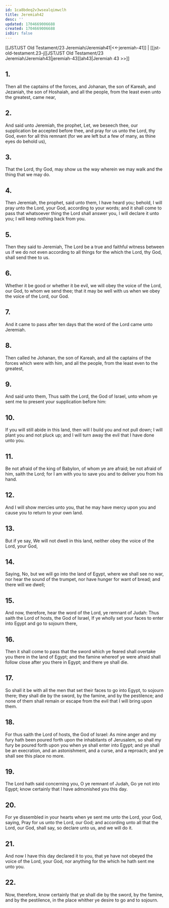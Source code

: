 ```yaml
---
id: 1ca8bdeq2v3wsealqimwclh
title: Jeremiah42
desc: ''
updated: 1704669006688
created: 1704669006688
isDir: false
---
```

[[JST/JST Old Testament/23 Jeremiah/Jeremiah41|<<-jeremiah-41]] | [[jst-old-testament.23-j[[JST/JST Old Testament/23 Jeremiah/Jeremiah43|jeremiah-43]]ah43|Jeremiah 43 >>]]
## 1.
Then all the captains of the forces, and Johanan, the son of Kareah, and Jezaniah, the son of Hoshaiah, and all the people, from the least even unto the greatest, came near,
## 2.
And said unto Jeremiah, the prophet, Let, we beseech thee, our supplication be accepted before thee, and pray for us unto the Lord, thy God, even for all this remnant (for we are left but a few of many, as thine eyes do behold us),
## 3.
That the Lord, thy God, may show us the way wherein we may walk and the thing that we may do.
## 4.
Then Jeremiah, the prophet, said unto them, I have heard you; behold, I will pray unto the Lord, your God, according to your words; and it shall come to pass that whatsoever thing the Lord shall answer you, I will declare it unto you; I will keep nothing back from you.
## 5.
Then they said to Jeremiah, The Lord be a true and faithful witness between us if we do not even according to all things for the which the Lord, thy God, shall send thee to us.
## 6.
Whether it be good or whether it be evil, we will obey the voice of the Lord, our God, to whom we send thee; that it may be well with us when we obey the voice of the Lord, our God.
## 7.
And it came to pass after ten days that the word of the Lord came unto Jeremiah.
## 8.
Then called he Johanan, the son of Kareah, and all the captains of the forces which were with him, and all the people, from the least even to the greatest,
## 9.
And said unto them, Thus saith the Lord, the God of Israel, unto whom ye sent me to present your supplication before him:
## 10.
If you will still abide in this land, then will I build you and not pull down; I will plant you and not pluck up; and I will turn away the evil that I have done unto you.
## 11.
Be not afraid of the king of Babylon, of whom ye are afraid; be not afraid of him, saith the Lord; for I am with you to save you and to deliver you from his hand.
## 12.
And I will show mercies unto you, that he may have mercy upon you and cause you to return to your own land.
## 13.
But if ye say, We will not dwell in this land, neither obey the voice of the Lord, your God,
## 14.
Saying, No, but we will go into the land of Egypt, where we shall see no war, nor hear the sound of the trumpet, nor have hunger for want of bread; and there will we dwell;
## 15.
And now, therefore, hear the word of the Lord, ye remnant of Judah: Thus saith the Lord of hosts, the God of Israel, If ye wholly set your faces to enter into Egypt and go to sojourn there,
## 16.
Then it shall come to pass that the sword which ye feared shall overtake you there in the land of Egypt; and the famine whereof ye were afraid shall follow close after you there in Egypt; and there ye shall die.
## 17.
So shall it be with all the men that set their faces to go into Egypt, to sojourn there; they shall die by the sword, by the famine, and by the pestilence; and none of them shall remain or escape from the evil that I will bring upon them.
## 18.
For thus saith the Lord of hosts, the God of Israel: As mine anger and my fury hath been poured forth upon the inhabitants of Jerusalem, so shall my fury be poured forth upon you when ye shall enter into Egypt; and ye shall be an execration, and an astonishment, and a curse, and a reproach; and ye shall see this place no more.
## 19.
The Lord hath said concerning you, O ye remnant of Judah, Go ye not into Egypt; know certainly that I have admonished you this day.
## 20.
For ye dissembled in your hearts when ye sent me unto the Lord, your God, saying, Pray for us unto the Lord, our God; and according unto all that the Lord, our God, shall say, so declare unto us, and we will do it.
## 21.
And now I have this day declared it to you, that ye have not obeyed the voice of the Lord, your God, nor anything for the which he hath sent me unto you.
## 22.
Now, therefore, know certainly that ye shall die by the sword, by the famine, and by the pestilence, in the place whither ye desire to go and to sojourn.

